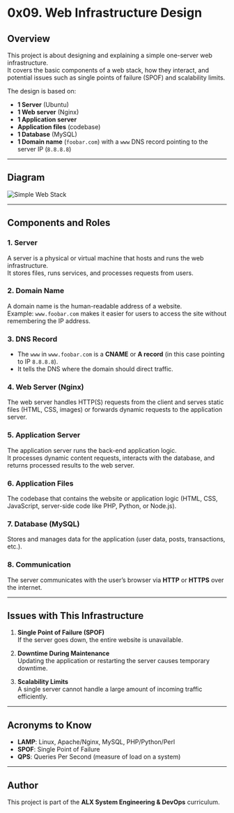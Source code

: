 # 0x09. Web Infrastructure Design

## Overview
This project is about designing and explaining a simple one-server web infrastructure.  
It covers the basic components of a web stack, how they interact, and potential issues such as single points of failure (SPOF) and scalability limits.

The design is based on:
- **1 Server** (Ubuntu)
- **1 Web server** (Nginx)
- **1 Application server**
- **Application files** (codebase)
- **1 Database** (MySQL)
- **1 Domain name** (`foobar.com`) with a `www` DNS record pointing to the server IP (`8.8.8.8`)

---

## Diagram
![Simple Web Stack](https://i.imgur.com/SVA1Qgn.jpeg)

---

## Components and Roles

### 1. Server
A server is a physical or virtual machine that hosts and runs the web infrastructure.  
It stores files, runs services, and processes requests from users.

### 2. Domain Name
A domain name is the human-readable address of a website.  
Example: `www.foobar.com` makes it easier for users to access the site without remembering the IP address.

### 3. DNS Record
- The `www` in `www.foobar.com` is a **CNAME** or **A record** (in this case pointing to IP `8.8.8.8`).
- It tells the DNS where the domain should direct traffic.

### 4. Web Server (Nginx)
The web server handles HTTP(S) requests from the client and serves static files (HTML, CSS, images) or forwards dynamic requests to the application server.

### 5. Application Server
The application server runs the back-end application logic.  
It processes dynamic content requests, interacts with the database, and returns processed results to the web server.

### 6. Application Files
The codebase that contains the website or application logic (HTML, CSS, JavaScript, server-side code like PHP, Python, or Node.js).

### 7. Database (MySQL)
Stores and manages data for the application (user data, posts, transactions, etc.).

### 8. Communication
The server communicates with the user’s browser via **HTTP** or **HTTPS** over the internet.

---

## Issues with This Infrastructure

1. **Single Point of Failure (SPOF)**  
   If the server goes down, the entire website is unavailable.

2. **Downtime During Maintenance**  
   Updating the application or restarting the server causes temporary downtime.

3. **Scalability Limits**  
   A single server cannot handle a large amount of incoming traffic efficiently.

---

## Acronyms to Know
- **LAMP**: Linux, Apache/Nginx, MySQL, PHP/Python/Perl  
- **SPOF**: Single Point of Failure  
- **QPS**: Queries Per Second (measure of load on a system)

---

## Author
This project is part of the **ALX System Engineering & DevOps** curriculum.
